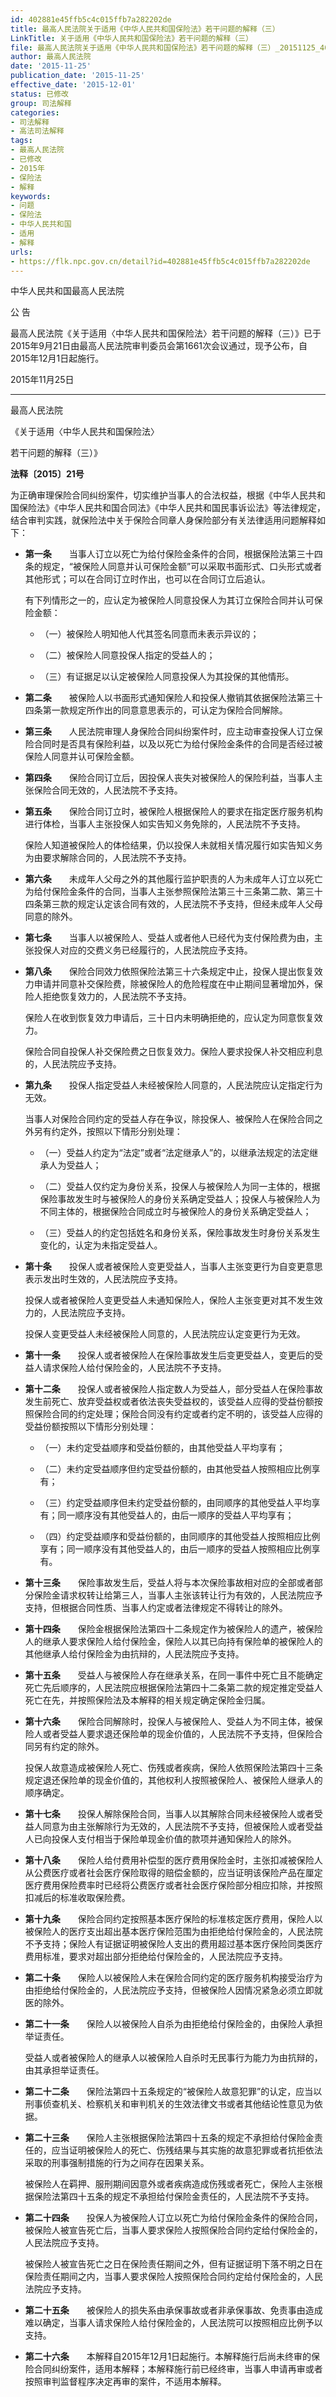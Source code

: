 ```yaml
---
id: 402881e45ffb5c4c015ffb7a282202de
title: 最高人民法院关于适用《中华人民共和国保险法》若干问题的解释（三）
LinkTitle: 关于适用《中华人民共和国保险法》若干问题的解释（三）
file: 最高人民法院关于适用《中华人民共和国保险法》若干问题的解释（三）_20151125_402881e45ffb5c4c015ffb7a282202de.docx
author: 最高人民法院
date: '2015-11-25'
publication_date: '2015-11-25'
effective_date: '2015-12-01'
status: 已修改
group: 司法解释
categories:
- 司法解释
- 高法司法解释
tags:
- 最高人民法院
- 已修改
- 2015年
- 保险法
- 解释
keywords:
- 问题
- 保险法
- 中华人民共和国
- 适用
- 解释
urls:
- https://flk.npc.gov.cn/detail?id=402881e45ffb5c4c015ffb7a282202de
---
```


中华人民共和国最高人民法院

公 告

最高人民法院《关于适用〈中华人民共和国保险法〉若干问题的解释（三）》已于2015年9月21日由最高人民法院审判委员会第1661次会议通过，现予公布，自2015年12月1日起施行。

2015年11月25日

---

最高人民法院

《关于适用〈中华人民共和国保险法〉

若干问题的解释（三）》

**法释〔2015〕21号**

为正确审理保险合同纠纷案件，切实维护当事人的合法权益，根据《中华人民共和国保险法》《中华人民共和国合同法》《中华人民共和国民事诉讼法》等法律规定，结合审判实践，就保险法中关于保险合同章人身保险部分有关法律适用问题解释如下：

- **第一条**　　当事人订立以死亡为给付保险金条件的合同，根据保险法第三十四条的规定，“被保险人同意并认可保险金额”可以采取书面形式、口头形式或者其他形式；可以在合同订立时作出，也可以在合同订立后追认。

  有下列情形之一的，应认定为被保险人同意投保人为其订立保险合同并认可保险金额：

  - （一）被保险人明知他人代其签名同意而未表示异议的；

  - （二）被保险人同意投保人指定的受益人的；

  - （三）有证据足以认定被保险人同意投保人为其投保的其他情形。

- **第二条**　　被保险人以书面形式通知保险人和投保人撤销其依据保险法第三十四条第一款规定所作出的同意意思表示的，可认定为保险合同解除。

- **第三条**　　人民法院审理人身保险合同纠纷案件时，应主动审查投保人订立保险合同时是否具有保险利益，以及以死亡为给付保险金条件的合同是否经过被保险人同意并认可保险金额。

- **第四条**　　保险合同订立后，因投保人丧失对被保险人的保险利益，当事人主张保险合同无效的，人民法院不予支持。

- **第五条**　　保险合同订立时，被保险人根据保险人的要求在指定医疗服务机构进行体检，当事人主张投保人如实告知义务免除的，人民法院不予支持。

  保险人知道被保险人的体检结果，仍以投保人未就相关情况履行如实告知义务为由要求解除合同的，人民法院不予支持。

- **第六条**　　未成年人父母之外的其他履行监护职责的人为未成年人订立以死亡为给付保险金条件的合同，当事人主张参照保险法第三十三条第二款、第三十四条第三款的规定认定该合同有效的，人民法院不予支持，但经未成年人父母同意的除外。

- **第七条**　　当事人以被保险人、受益人或者他人已经代为支付保险费为由，主张投保人对应的交费义务已经履行的，人民法院应予支持。

- **第八条**　　保险合同效力依照保险法第三十六条规定中止，投保人提出恢复效力申请并同意补交保险费，除被保险人的危险程度在中止期间显著增加外，保险人拒绝恢复效力的，人民法院不予支持。

  保险人在收到恢复效力申请后，三十日内未明确拒绝的，应认定为同意恢复效力。

  保险合同自投保人补交保险费之日恢复效力。保险人要求投保人补交相应利息的，人民法院应予支持。

- **第九条**　　投保人指定受益人未经被保险人同意的，人民法院应认定指定行为无效。

  当事人对保险合同约定的受益人存在争议，除投保人、被保险人在保险合同之外另有约定外，按照以下情形分别处理：

  - （一）受益人约定为“法定”或者“法定继承人”的，以继承法规定的法定继承人为受益人；

  - （二）受益人仅约定为身份关系，投保人与被保险人为同一主体的，根据保险事故发生时与被保险人的身份关系确定受益人；投保人与被保险人为不同主体的，根据保险合同成立时与被保险人的身份关系确定受益人；

  - （三）受益人的约定包括姓名和身份关系，保险事故发生时身份关系发生变化的，认定为未指定受益人。

- **第十条**　　投保人或者被保险人变更受益人，当事人主张变更行为自变更意思表示发出时生效的，人民法院应予支持。

  投保人或者被保险人变更受益人未通知保险人，保险人主张变更对其不发生效力的，人民法院应予支持。

  投保人变更受益人未经被保险人同意的，人民法院应认定变更行为无效。

- **第十一条**　　投保人或者被保险人在保险事故发生后变更受益人，变更后的受益人请求保险人给付保险金的，人民法院不予支持。

- **第十二条**　　投保人或者被保险人指定数人为受益人，部分受益人在保险事故发生前死亡、放弃受益权或者依法丧失受益权的，该受益人应得的受益份额按照保险合同的约定处理；保险合同没有约定或者约定不明的，该受益人应得的受益份额按照以下情形分别处理：

  - （一）未约定受益顺序和受益份额的，由其他受益人平均享有；

  - （二）未约定受益顺序但约定受益份额的，由其他受益人按照相应比例享有；

  - （三）约定受益顺序但未约定受益份额的，由同顺序的其他受益人平均享有；同一顺序没有其他受益人的，由后一顺序的受益人平均享有；

  - （四）约定受益顺序和受益份额的，由同顺序的其他受益人按照相应比例享有；同一顺序没有其他受益人的，由后一顺序的受益人按照相应比例享有。

- **第十三条**　　保险事故发生后，受益人将与本次保险事故相对应的全部或者部分保险金请求权转让给第三人，当事人主张该转让行为有效的，人民法院应予支持，但根据合同性质、当事人约定或者法律规定不得转让的除外。

- **第十四条**　　保险金根据保险法第四十二条规定作为被保险人的遗产，被保险人的继承人要求保险人给付保险金，保险人以其已向持有保险单的被保险人的其他继承人给付保险金为由抗辩的，人民法院应予支持。

- **第十五条**　　受益人与被保险人存在继承关系，在同一事件中死亡且不能确定死亡先后顺序的，人民法院应根据保险法第四十二条第二款的规定推定受益人死亡在先，并按照保险法及本解释的相关规定确定保险金归属。

- **第十六条**　　保险合同解除时，投保人与被保险人、受益人为不同主体，被保险人或者受益人要求退还保险单的现金价值的，人民法院不予支持，但保险合同另有约定的除外。

  投保人故意造成被保险人死亡、伤残或者疾病，保险人依照保险法第四十三条规定退还保险单的现金价值的，其他权利人按照被保险人、被保险人继承人的顺序确定。

- **第十七条**　　投保人解除保险合同，当事人以其解除合同未经被保险人或者受益人同意为由主张解除行为无效的，人民法院不予支持，但被保险人或者受益人已向投保人支付相当于保险单现金价值的款项并通知保险人的除外。

- **第十八条**　　保险人给付费用补偿型的医疗费用保险金时，主张扣减被保险人从公费医疗或者社会医疗保险取得的赔偿金额的，应当证明该保险产品在厘定医疗费用保险费率时已经将公费医疗或者社会医疗保险部分相应扣除，并按照扣减后的标准收取保险费。

- **第十九条**　　保险合同约定按照基本医疗保险的标准核定医疗费用，保险人以被保险人的医疗支出超出基本医疗保险范围为由拒绝给付保险金的，人民法院不予支持；保险人有证据证明被保险人支出的费用超过基本医疗保险同类医疗费用标准，要求对超出部分拒绝给付保险金的，人民法院应予支持。

- **第二十条**　　保险人以被保险人未在保险合同约定的医疗服务机构接受治疗为由拒绝给付保险金的，人民法院应予支持，但被保险人因情况紧急必须立即就医的除外。

- **第二十一条**　　保险人以被保险人自杀为由拒绝给付保险金的，由保险人承担举证责任。

  受益人或者被保险人的继承人以被保险人自杀时无民事行为能力为由抗辩的，由其承担举证责任。

- **第二十二条**　　保险法第四十五条规定的“被保险人故意犯罪”的认定，应当以刑事侦查机关、检察机关和审判机关的生效法律文书或者其他结论性意见为依据。

- **第二十三条**　　保险人主张根据保险法第四十五条的规定不承担给付保险金责任的，应当证明被保险人的死亡、伤残结果与其实施的故意犯罪或者抗拒依法采取的刑事强制措施的行为之间存在因果关系。

  被保险人在羁押、服刑期间因意外或者疾病造成伤残或者死亡，保险人主张根据保险法第四十五条的规定不承担给付保险金责任的，人民法院不予支持。

- **第二十四条**　　投保人为被保险人订立以死亡为给付保险金条件的保险合同，被保险人被宣告死亡后，当事人要求保险人按照保险合同约定给付保险金的，人民法院应予支持。

  被保险人被宣告死亡之日在保险责任期间之外，但有证据证明下落不明之日在保险责任期间之内，当事人要求保险人按照保险合同约定给付保险金的，人民法院应予支持。

- **第二十五条**　　被保险人的损失系由承保事故或者非承保事故、免责事由造成难以确定，当事人请求保险人给付保险金的，人民法院可以按照相应比例予以支持。

- **第二十六条**　　本解释自2015年12月1日起施行。本解释施行后尚未终审的保险合同纠纷案件，适用本解释；本解释施行前已经终审，当事人申请再审或者按照审判监督程序决定再审的案件，不适用本解释。
